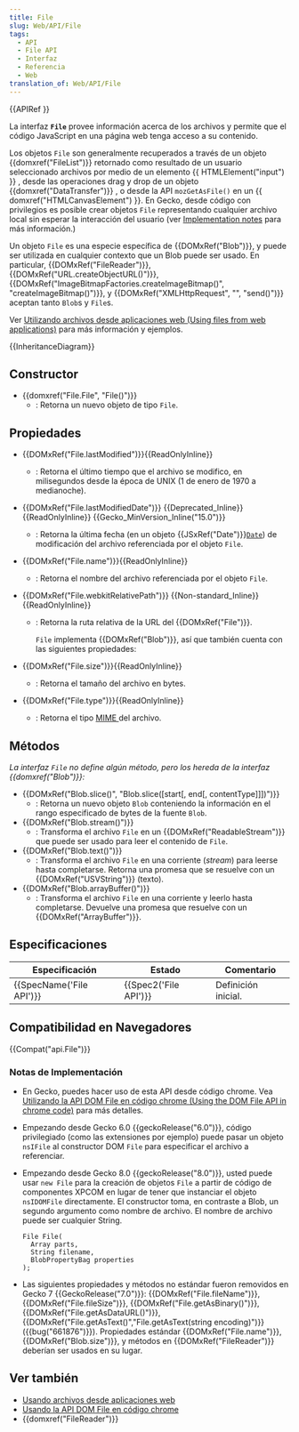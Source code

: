 ```yaml
---
title: File
slug: Web/API/File
tags:
  - API
  - File API
  - Interfaz
  - Referencia
  - Web
translation_of: Web/API/File
---
```

{{APIRef }}

La interfaz **`File`** provee información acerca de los archivos y permite que el código JavaScript en una página web tenga acceso a su contenido.

Los objetos `File` son generalmente recuperados a través de un objeto {{domxref("FileList")}} retornado como resultado de un usuario seleccionado archivos por medio de un elemento {{ HTMLElement("input") }} , desde las operaciones drag y drop de un objeto {{domxref("DataTransfer")}} , o desde la API `mozGetAsFile()` en un {{ domxref("HTMLCanvasElement") }}. En Gecko, desde código con privilegios es posible crear objetos `File` representando cualquier archivo local sin esperar la interacción del usuario (ver [Implementation notes](#implementation_notes) para más información.)

Un objeto `File` es una especie específica de {{DOMxRef("Blob")}}, y puede ser utilizada en cualquier contexto que un Blob puede ser usado. En particular, {{DOMxRef("FileReader")}}, {{DOMxRef("URL.createObjectURL()")}}, {{DOMxRef("ImageBitmapFactories.createImageBitmap()", "createImageBitmap()")}}, y {{DOMxRef("XMLHttpRequest", "", "send()")}} aceptan tanto `Blob`s y `File`s.

Ver [Utilizando archivos desde aplicaciones web (Using files from web applications)](/es/docs/Using_files_from_web_applications) para más información y ejemplos.

{{InheritanceDiagram}}

## Constructor

- {{domxref("File.File", "File()")}}
  - : Retorna un nuevo objeto de tipo `File`.

## Propiedades

- {{DOMxRef("File.lastModified")}}{{ReadOnlyInline}}
  - : Retorna el último tiempo que el archivo se modifico, en milisegundos desde la época de UNIX (1 de enero de 1970 a medianoche).
- {{DOMxRef("File.lastModifiedDate")}} {{Deprecated_Inline}}{{ReadOnlyInline}} {{Gecko_MinVersion_Inline("15.0")}}
  - : Retorna la última fecha (en un objeto {{JSxRef("Date")}}[`Date`](/en-US/docs/Web/JavaScript/Reference/Global_Objects/Date)) de modificación del archivo referenciada por el objeto `File`.
- {{DOMxRef("File.name")}}{{ReadOnlyInline}}
  - : Retorna el nombre del archivo referenciada por el objeto `File`.
- {{DOMxRef("File.webkitRelativePath")}} {{Non-standard_Inline}}{{ReadOnlyInline}}

  - : Retorna la ruta relativa de la URL del {{DOMxRef("File")}}.

    `File` implementa {{DOMxRef("Blob")}}, así que también cuenta con las siguientes propiedades:

- {{DOMxRef("File.size")}}{{ReadOnlyInline}}
  - : Retorna el tamaño del archivo en bytes.
- {{DOMxRef("File.type")}}{{ReadOnlyInline}}
  - : Retorna el tipo [MIME ](/es/docs/Web/HTTP/Basics_of_HTTP/MIME_types)del archivo.

## Métodos

_La interfaz `File` no define algún método, pero los hereda de la interfaz {{domxref("Blob")}}:_

- {{DOMxRef("Blob.slice()", "Blob.slice([start[, end[, contentType]]])")}}
  - : Retorna un nuevo objeto `Blob` conteniendo la información en el rango especificado de bytes de la fuente `Blob`.
- {{DOMxRef("Blob.stream()")}}
  - : Transforma el archivo `File` en un {{DOMxRef("ReadableStream")}} que puede ser usado para leer el contenido de `File`.
- {{DOMxRef("Blob.text()")}}
  - : Transforma el archivo `File` en una corriente (_stream_) para leerse hasta completarse. Retorna una promesa que se resuelve con un {{DOMxRef("USVString")}} (texto).
- {{DOMxRef("Blob.arrayBuffer()")}}
  - : Transforma el archivo `File` en una corriente y leerlo hasta completarse. Devuelve una promesa que resuelve con un {{DOMxRef("ArrayBuffer")}}.

## Especificaciones

| Especificación                   | Estado                       | Comentario          |
| -------------------------------- | ---------------------------- | ------------------- |
| {{SpecName('File API')}} | {{Spec2('File API')}} | Definición inicial. |

## Compatibilidad en Navegadores

{{Compat("api.File")}}

### Notas de Implementación

- En Gecko, puedes hacer uso de esta API desde código chrome. Vea [Utilizando la API DOM File en código chrome (Using the DOM File API in chrome code)](/es/docs/Extensions/Using_the_DOM_File_API_in_chrome_code "Using the DOM File API in chrome code") para más detalles.
- Empezando desde Gecko 6.0 {{geckoRelease("6.0")}}, código privilegiado (como las extensiones por ejemplo) puede pasar un objeto `nsIFile` al constructor DOM `File` para especificar el archivo a referenciar.
- Empezando desde Gecko 8.0 {{geckoRelease("8.0")}}, usted puede usar `new File` para la creación de objetos `File` a partir de código de componentes XPCOM en lugar de tener que instanciar el objeto `nsIDOMFile` directamente. El constructor toma, en contraste a Blob, un segundo argumento como nombre de archivo. El nombre de archivo puede ser cualquier String.

  ```
  File File(
    Array parts,
    String filename,
    BlobPropertyBag properties
  );
  ```

- Las siguientes propiedades y métodos no estándar fueron removidos en Gecko 7 {{GeckoRelease("7.0")}}: {{DOMxRef("File.fileName")}}, {{DOMxRef("File.fileSize")}}, {{DOMxRef("File.getAsBinary()")}}, {{DOMxRef("File.getAsDataURL()")}}, {{DOMxRef("File.getAsText()","File.getAsText(string encoding)")}} ({{bug("661876")}}). Propiedades estándar {{DOMxRef("File.name")}}, {{DOMxRef("Blob.size")}}, y métodos en {{DOMxRef("FileReader")}} deberían ser usados en su lugar.

## Ver también

- [Usando archivos desde aplicaciones web](/es/docs/Using_files_from_web_applications "Using files from web applications")
- [Usando la API DOM File en código chrome](/es/docs/Extensions/Using_the_DOM_File_API_in_chrome_code "Extensions/Using the DOM File API in chrome code")
- {{domxref("FileReader")}}
